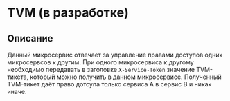 # TVM (в разработке)

## Описание

Данный микросервис отвечает за управление правами доступов одних микросервсов к другим. 
При одного микросервиса к другому необходимо передавать в заголовке `X-Service-Token` значение TVM-тикета, который можно получить в данном микросервисе.
Полученный TVM-тикет даёт право дотсупа только сервиса А в сервис B и никак иначе.